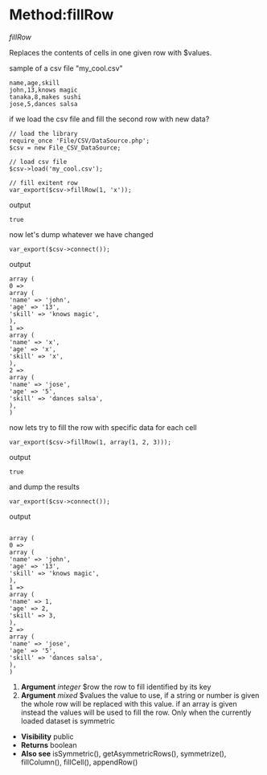 # Method:fillRow #

_fillRow_

Replaces the contents of cells in one given row with $values.

sample of a csv file "my\_cool.csv"



```
name,age,skill
john,13,knows magic
tanaka,8,makes sushi
jose,5,dances salsa
```


if we load the csv file and fill the second row with new data?



```
// load the library
require_once 'File/CSV/DataSource.php';
$csv = new File_CSV_DataSource;

// load csv file
$csv->load('my_cool.csv');

// fill exitent row
var_export($csv->fillRow(1, 'x'));
```


output



```
true
```


now let's dump whatever we have changed



```
var_export($csv->connect());
```


output



```
array (
0 =>
array (
'name' => 'john',
'age' => '13',
'skill' => 'knows magic',
),
1 =>
array (
'name' => 'x',
'age' => 'x',
'skill' => 'x',
),
2 =>
array (
'name' => 'jose',
'age' => '5',
'skill' => 'dances salsa',
),
)
```


now lets try to fill the row with specific data for each cell



```
var_export($csv->fillRow(1, array(1, 2, 3)));
```


output



```
true
```


and dump the results



```
var_export($csv->connect());
```


output



```

array (
0 =>
array (
'name' => 'john',
'age' => '13',
'skill' => 'knows magic',
),
1 =>
array (
'name' => 1,
'age' => 2,
'skill' => 3,
),
2 =>
array (
'name' => 'jose',
'age' => '5',
'skill' => 'dances salsa',
),
)
```


  1. **Argument** _integer_  $row    the row to fill identified by its key
  1. **Argument** _mixed_    $values the value to use, if a string or number
is given the whole row will be replaced with this value.
if an array is given instead the values will be used to fill
the row. Only when the currently loaded dataset is symmetric

  * **Visibility**  public
  * **Returns** boolean
  * **Also see** isSymmetric(), getAsymmetricRows(), symmetrize(), fillColumn(),
fillCell(), appendRow()
